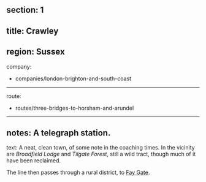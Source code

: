 section: 1
----
title: Crawley
----
region: Sussex
----
company:
- companies/london-brighton-and-south-coast
----
route:
- routes/three-bridges-to-horsham-and-arundel
----
notes: A telegraph station.
----
text: A neat, clean town, of some note in the coaching times. In the vicinity are *Broadfield Lodge* and *Tilgate Forest*, still a wild tract, though much of it have been reclaimed.

The line then passes through a rural district, to [Fay Gate](/stations/fay-gate).
